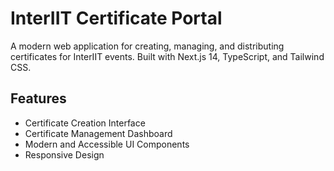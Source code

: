 # InterIIT Certificate Portal

A modern web application for creating, managing, and distributing certificates for InterIIT events. Built with Next.js 14, TypeScript, and Tailwind CSS.

## Features

- Certificate Creation Interface
- Certificate Management Dashboard
- Modern and Accessible UI Components
- Responsive Design
